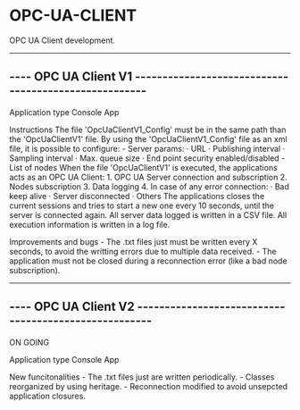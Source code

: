 # OPC-UA-CLIENT
OPC UA Client development.


---------------------------------------------------------------------------
---- OPC UA Client V1 -----------------------------------------------------
---------------------------------------------------------------------------

Application type
	Console App

Instructions
	The file 'OpcUaClientV1_Config' must be in the same path than the 'OpcUaClientV1' file.
	By using the 'OpcUaClientV1_Config' file as an xml file, it is possible to configure:
		- Server params:
			· URL
			· Publishing interval
			· Sampling interval
			· Max. queue size
			· End point security enabled/disabled
		- List of nodes
	When the file 'OpcUaClientV1' is executed, the applications acts as an OPC UA Client:
		1. OPC UA Server connection and subscription
		2. Nodes subscription
		3. Data logging
		4. In case of any error connection:
			· Bad keep alive
			· Server disconnected
			· Others
		    The applications closes the current sessions and tries to start a new one every 10 seconds, 		    	    until the server is connected again.
	All server data logged is written in a CSV file.
	All execution information is written in a log file.

Improvements and bugs
	- The .txt files just must be written every X seconds,
	  to avoid the writting errors due to multiple data received.
	- The application must not be closed during a reconnection error
	  (like a bad node subscription).

---------------------------------------------------------------------------
---- OPC UA Client V2 -----------------------------------------------------
---------------------------------------------------------------------------

ON GOING

Application type
	Console App

New funcitonalities
	- The .txt files just are written periodically.
	- Classes reorganized by using heritage.
	- Reconnection modified to avoid unsepcted application closures.
